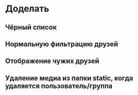 # Доделать

## Чёрный список

## Нормальную фильтрацию друзей

## Отображение чужих друзей

## Удаление медиа из папки static, когда удаляется пользователь/группа
